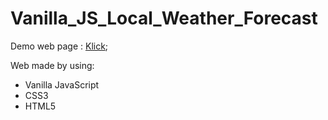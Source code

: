 # Vanilla_JS_Local_Weather_Forecast

Demo web page : [Klick](https://github.com/matetuh/Vanilla_JS_Local_Weather_Forecast/);

Web made by using:
- Vanilla JavaScript
- CSS3
- HTML5